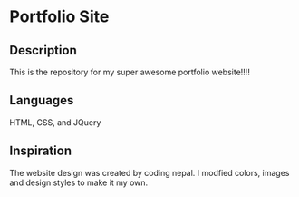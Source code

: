 # Portfolio Site

## Description
This is the repository for my super awesome portfolio website!!!!

## Languages 
 
HTML, CSS, and JQuery

## Inspiration

The website design was created by coding nepal. I modfied colors, images and design styles to make it my own. 
